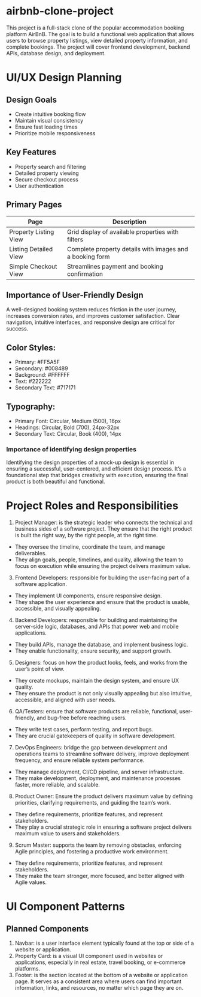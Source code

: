 # airbnb-clone-project
This project is a full-stack clone of the popular accommodation booking platform AirBnB. The goal is to build a functional web application that allows users to browse property listings, view detailed property information, and complete bookings. The project will cover frontend development, backend APIs, database design, and deployment.
# UI/UX Design Planning
## Design Goals
- Create intuitive booking flow
- Maintain visual consistency
- Ensure fast loading times
- Prioritize mobile responsiveness
## Key Features
- Property search and filtering
- Detailed property viewing
- Secure checkout process
- User authentication
## Primary Pages

|Page|Description|
|----|-----------|
|Property Listing View|Grid display of available properties with filters|
|Listing Detailed View|Complete property details with images and a booking form|
|Simple Checkout View|Streamlines payment and booking confirmation|
## Importance of User-Friendly Design
A well-designed booking system reduces friction in the user journey, increases conversion rates, and improves customer satisfaction. Clear navigation, intuitive interfaces, and responsive design are critical for success.
## Color Styles:
- Primary: #FF5A5F
- Secondary: #008489
- Background: #FFFFFF
- Text: #222222
- Secondary Text: #717171
## Typography:
- Primary Font: Circular, Medium (500), 16px
- Headings: Circular, Bold (700), 24px-32px
- Secondary Text: Circular, Book (400), 14px
###  Importance of identifying design properties
Identifying the design properties of a mock-up design is essential in ensuring a successful, user-centered, and efficient design process.
It’s a foundational step that bridges creativity with execution, ensuring the final product is both beautiful and functional.
# Project Roles and Responsibilities
1. Project Manager: is the strategic leader who connects the technical and business sides of a software project. They ensure that the right product is built the right way, by the right people, at the right time.
- They oversee the timeline, coordinate the team, and manage deliverables.
- They align goals, people, timelines, and quality, allowing the team to focus on execution while ensuring the project delivers maximum value.
3. Frontend Developers: responsible for building the user-facing part of a software application.
- They implement UI components, ensure responsive design.
- They shape the user experience and ensure that the product is usable, accessible, and visually appealing.  
4. Backend Developers: responsible for building and maintaining the server-side logic, databases, and APIs that power web and mobile applications.
- They build APIs, manage the database, and implement business logic.
- They enable functionality, ensure security, and support growth.
5. Designers: focus on how the product looks, feels, and works from the user’s point of view.
- They create mockups, maintain the design system, and ensure UX quality.
- They ensure the product is not only visually appealing but also intuitive, accessible, and aligned with user needs.
6. QA/Testers: ensure that software products are reliable, functional, user-friendly, and bug-free before reaching users.
- They write test cases, perform testing, and report bugs.
- They are crucial gatekeepers of quality in software development.
7. DevOps Engineers: bridge the gap between development and operations teams to streamline software delivery, improve deployment frequency, and ensure reliable system performance.
- They manage deployment, CI/CD pipeline, and server infrastructure.
- They make development, deployment, and maintenance processes faster, more reliable, and scalable.
8. Product Owner: Ensure the product delivers maximum value by defining priorities, clarifying requirements, and guiding the team’s work.
- They define requirements, prioritize features, and represent stakeholders.
- They play a crucial strategic role in ensuring a software project delivers maximum value to users and stakeholders.
9. Scrum Master: supports the team by removing obstacles, enforcing Agile principles, and fostering a productive work environment.
- They define requirements, prioritize features, and represent stakeholders.
- They make the team stronger, more focused, and better aligned with Agile values.
# UI Component Patterns
## Planned Components
1. Navbar: is a user interface element typically found at the top or side of a website or application. 
2. Property Card: is a visual UI component used in websites or applications, especially in real estate, travel booking, or e-commerce platforms.
3. Footer: is the section located at the bottom of a website or application page. It serves as a consistent area where users can find important information, links, and resources, no matter which page they are on.
